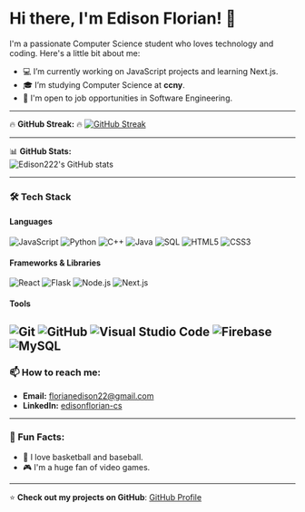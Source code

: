 # Hi there, I'm Edison Florian! 👋

I'm a passionate Computer Science student who loves technology and coding. Here's a little bit about me:

- 💻 I’m currently working on JavaScript projects and learning Next.js.
- 🎓 I’m studying Computer Science at **ccny**.
- 🚀 I'm open to job opportunities in Software Engineering.

---

🔥 **GitHub Streak:** 🔥
[![GitHub Streak](https://streak-stats.demolab.com/?user=Edison222&theme=highcontrast)](https://git.io/streak-stats)

---

📊 **GitHub Stats:**  
![Edison222's GitHub stats](https://github-readme-stats.vercel.app/api?username=Edison222&show_icons=true&theme=radical)

---

### 🛠 Tech Stack

#### Languages
![JavaScript](https://img.shields.io/badge/-JavaScript-F7DF1E?style=flat&logo=javascript&logoColor=black)
![Python](https://img.shields.io/badge/-Python-3776AB?style=flat&logo=python&logoColor=white)
![C++](https://img.shields.io/badge/-C%2B%2B-00599C?style=flat&logo=c%2B%2B&logoColor=white)
![Java](https://img.shields.io/badge/-Java-007396?style=flat&logo=java&logoColor=white)
![SQL](https://img.shields.io/badge/-SQL-4479A1?style=flat&logo=postgresql&logoColor=white)
![HTML5](https://img.shields.io/badge/-HTML5-E34F26?style=flat&logo=html5&logoColor=white)
![CSS3](https://img.shields.io/badge/-CSS3-1572B6?style=flat&logo=css3&logoColor=white)

#### Frameworks & Libraries
![React](https://img.shields.io/badge/-React-61DAFB?style=flat&logo=react&logoColor=black)
![Flask](https://img.shields.io/badge/-Flask-000000?style=flat&logo=flask&logoColor=white)
![Node.js](https://img.shields.io/badge/-Node.js-339933?style=flat&logo=nodedotjs&logoColor=white)
![Next.js](https://img.shields.io/badge/-Next.js-000000?style=flat&logo=nextdotjs&logoColor=white)

#### Tools
![Git](https://img.shields.io/badge/-Git-F05032?style=flat&logo=git&logoColor=white)
![GitHub](https://img.shields.io/badge/-GitHub-181717?style=flat&logo=github&logoColor=white)
![Visual Studio Code](https://img.shields.io/badge/-VS%20Code-007ACC?style=flat&logo=visualstudiocode&logoColor=white)
![Firebase](https://img.shields.io/badge/-Firebase-FFCA28?style=flat&logo=firebase&logoColor=black)
![MySQL](https://img.shields.io/badge/-MySQL-4479A1?style=flat&logo=mysql&logoColor=white)
---

### 📫 How to reach me:
- **Email:** florianedison22@gmail.com
- **LinkedIn:** [edisonflorian-cs](https://www.linkedin.com/in/edisonflorian-cs/)

---

### 🎯 Fun Facts:
- 🏀 I love basketball and baseball.
- 🎮 I'm a huge fan of video games.

---

⭐️ **Check out my projects on GitHub**: [GitHub Profile](https://github.com/Edison222)